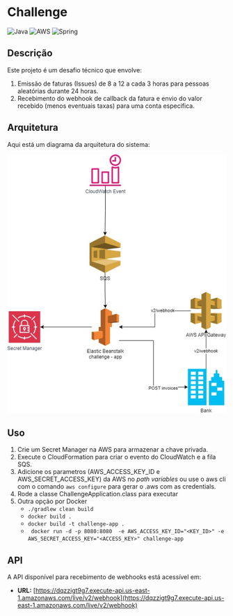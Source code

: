 # Challenge

![Java](https://img.shields.io/badge/Java-21-blue)
![AWS](https://img.shields.io/badge/AWS-CloudFormation-brightgreen)
![Spring](https://img.shields.io/badge/Spring-Framework-green)

## Descrição

Este projeto é um desafio técnico que envolve:

1. Emissão de faturas (Issues) de 8 a 12 a cada 3 horas para pessoas aleatórias durante 24 horas.
2. Recebimento do webhook de callback da fatura e envio do valor recebido (menos eventuais taxas) para uma conta especifica.

## Arquitetura

Aqui está um diagrama da arquitetura do sistema:

![Diagrama de Arquitetura](challenge_aws.jpg)

## Uso
1. Crie um Secret Manager na AWS para armazenar a chave privada.
2. Execute o CloudFormation para criar o evento do CloudWatch e a fila SQS.
3. Adicione os parametros (AWS_ACCESS_KEY_ID e AWS_SECRET_ACCESS_KEY) da AWS no _path variables_ ou use o aws cli com o comando ```aws configure``` para gerar o .aws com as credentials.
4. Rode a classe ChallengeApplication.class para executar
5. Outra opção por Docker
    - ```./gradlew clean build ```
    - ``` docker build . ```
    - ```docker build -t challenge-app .```
    - ``` docker run -d -p 8080:8080  -e AWS_ACCESS_KEY_ID="<KEY_ID>" -e AWS_SECRET_ACCESS_KEY="<ACCESS_KEY>" challenge-app```


## API

A API disponível para recebimento de webhooks está acessível em:

- **URL:** [https://dqzzigt9g7.execute-api.us-east-1.amazonaws.com/live/v2/webhook](https://dqzzigt9g7.execute-api.us-east-1.amazonaws.com/live/v2/webhook)

